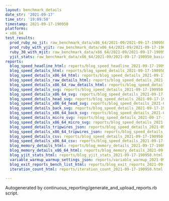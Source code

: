 ```yaml
---
layout: benchmark_details
date_str: '2021-09-17'
time_str: '19:09:50'
timestamp: 2021-09-17-190950
platforms:
- x86_64
test_results:
  prod_ruby_no_jit: raw_benchmark_data/x86_64/2021-09/2021-09-17-190950_basic_benchmark_prod_ruby_no_jit.json
  prod_ruby_with_yjit: raw_benchmark_data/x86_64/2021-09/2021-09-17-190950_basic_benchmark_prod_ruby_with_yjit.json
  ruby_30_with_mjit: raw_benchmark_data/x86_64/2021-09/2021-09-17-190950_basic_benchmark_ruby_30_with_mjit.json
  yjit_stats: raw_benchmark_data/x86_64/2021-09/2021-09-17-190950_basic_benchmark_yjit_stats.json
reports:
  blog_speed_headline_html: reports/blog_speed_headline_2021-09-17-190950.html
  blog_speed_details_html: reports/blog_speed_details_2021-09-17-190950.html
  blog_speed_details_x86_64_html: reports/blog_speed_details_2021-09-17-190950.x86_64.html
  blog_speed_details_raw_details_html: reports/blog_speed_details_2021-09-17-190950.raw_details.html
  blog_speed_details_x86_64_raw_details_html: reports/blog_speed_details_2021-09-17-190950.x86_64.raw_details.html
  blog_speed_details_svg: reports/blog_speed_details_2021-09-17-190950.svg
  blog_speed_details_x86_64_svg: reports/blog_speed_details_2021-09-17-190950.x86_64.svg
  blog_speed_details_head_svg: reports/blog_speed_details_2021-09-17-190950.head.svg
  blog_speed_details_x86_64_head_svg: reports/blog_speed_details_2021-09-17-190950.x86_64.head.svg
  blog_speed_details_back_svg: reports/blog_speed_details_2021-09-17-190950.back.svg
  blog_speed_details_x86_64_back_svg: reports/blog_speed_details_2021-09-17-190950.x86_64.back.svg
  blog_speed_details_micro_svg: reports/blog_speed_details_2021-09-17-190950.micro.svg
  blog_speed_details_x86_64_micro_svg: reports/blog_speed_details_2021-09-17-190950.x86_64.micro.svg
  blog_speed_details_tripwires_json: reports/blog_speed_details_2021-09-17-190950.tripwires.json
  blog_speed_details_x86_64_tripwires_json: reports/blog_speed_details_2021-09-17-190950.x86_64.tripwires.json
  blog_speed_details_csv: reports/blog_speed_details_2021-09-17-190950.csv
  blog_speed_details_x86_64_csv: reports/blog_speed_details_2021-09-17-190950.x86_64.csv
  blog_memory_details_html: reports/blog_memory_details_2021-09-17-190950.html
  blog_memory_details_x86_64_html: reports/blog_memory_details_2021-09-17-190950.x86_64.html
  blog_yjit_stats_html: reports/blog_yjit_stats_2021-09-17-190950.html
  variable_warmup_warmup_settings_json: reports/variable_warmup_2021-09-17-190950.warmup_settings.json
  blog_exit_reports_bench_list_html: reports/blog_exit_reports_2021-09-17-190950.bench_list.html
  iteration_count_html: reports/iteration_count_2021-09-17-190950.html

---
```

Autogenerated by continuous_reporting/generate_and_upload_reports.rb script.
